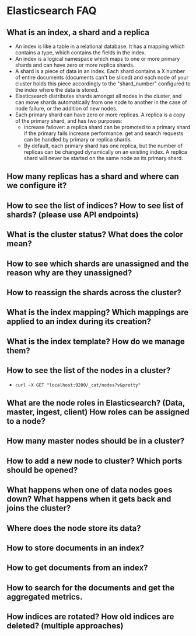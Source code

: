 # Elasticsearch FAQ

## What is an index, a shard and a replica

- An index is like a table in a relational database. It has a mapping which contains a type, which contains the fields in the index.
- An index is a logical namespace which maps to one or more primary shards and can have zero or more replica shards.
- A shard is a piece of data in an index. Each shard contains a X number of entire documents  (documents can't be sliced) and each node of your cluster holds this piece accordingly to the "shard_number" configured to the index where the data is stored.
- Elasticsearch distributes shards amongst all nodes in the cluster, and can move shards automatically from one node to another in the case of node failure, or the addition of new nodes.
- Each primary shard can have zero or more replicas. A replica is a copy of the primary shard, and has two purposes:
  - increase failover: a replica shard can be promoted to a primary shard if the primary fails
increase performance: get and search requests can be handled by primary or replica shards.
  - By default, each primary shard has one replica, but the number of replicas can be changed dynamically on an existing index. A replica shard will never be started on the same node as its primary shard.

## How many replicas has a shard and where can we configure it?


## How to see the list of indices? How to see list of shards? (please use API endpoints)

## What is the cluster status? What does the color mean?

## How to see which shards are unassigned and the reason why are they unassigned?

## How to reassign the shards across the cluster?

## What is the index mapping? Which mappings are applied to an index during its creation?

## What is the index template? How do we manage them?

## How to see the list of the nodes in a cluster?

- `curl -X GET "localhost:9200/_cat/nodes?v&pretty"`

## What are the node roles in Elasticsearch? (Data, master, ingest, client) How roles can be assigned to a node?

## How many master nodes should be in a cluster?

## How to add a new node to cluster? Which ports should be opened?

## What happens when one of data nodes goes down? What happens when it gets back and joins the cluster?

## Where does the node store its data?

## How to store documents in an index?

## How to get documents from an index?

## How to search for the documents and get the aggregated metrics.

## How indices are rotated? How old indices are deleted? (multiple approaches)
